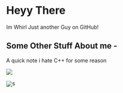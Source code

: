 <h1>Heyy There</h1>
	<body>Im Whirl Just another Guy on GitHub!</body>
<h2>Some Other Stuff About me -</h2>
<p>A quick note i hate C++ for some reason</p>

<img align="center" src="https://github-readme-stats.vercel.app/api/top-langs/?username=Whirl21&theme=tokyonight" />


<img align="center" src="https://carbon.now.sh/?bg=rgba%28246%2C247%2C253%2C1%29&t=dracula-pro&wt=none&l=auto&ds=true&dsyoff=20px&dsblur=68px&wc=false&wa=false&pv=56px&ph=56px&ln=false&fl=1&fm=Hack&fs=14px&lh=133%25&si=false&es=4x&wm=false&code=const%2520name%2520%253D%2520Whirl%250A%250Aconst%2520age%2520%253D%252021%250A%250Aconst%2520gender%2520%253D%2520Male%250A%250Aconst%2520class%2520%253D%2520human%250A%250Alet%2520lang%2520%253D%2520English%250A%250Alet%2520plang%2520%253D%2520Js%250A%250Alet%2520learningLangs%2520%253D%2520Tsx%2526Py%250A%250Alet%2520intrests%2520%253D%2520%255B%255Bcoding%255D%252C%255Banime%255D%252C%255Bmcu%255D%252C%255Bmemes%255D%255D%253B%250A%250Aif%2520%28intrest%253D%253D%2520common%29%257B%250A%2520%2520talk%28%29%253B%250A%257D%250Aelse%2520if%28intrest%2520%21%253D%2520common%29%257B%2520%2520%250A%2520%2520fuckOff%28%29%253B%250A%257D%250A%250Alet%2520discord%2520%253D%2520W%25F0%259D%2594%25A5i%25F0%259D%2594%25AFl%25234964%250A%250Alet%2520hate%2520%253D%2520req%28%27Distractions%29"/>s




